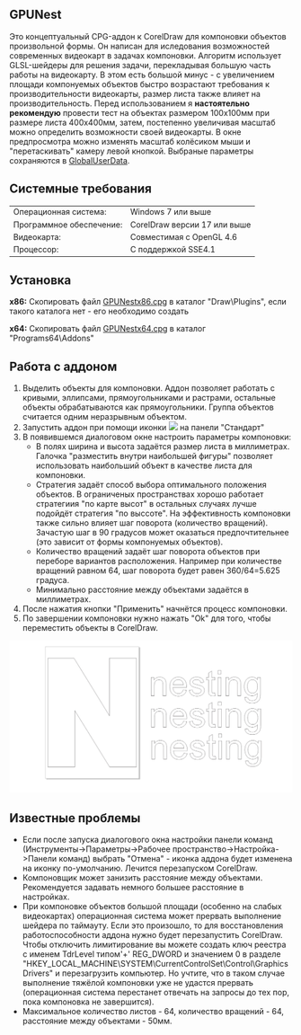 <h2>GPUNest</h2>
Это концептуальный CPG-аддон к CorelDraw для компоновки объектов произвольной формы. Он написан для иследования возможностей современных видеокарт в задачах компоновки. Алгоритм использует GLSL-шейдеры для решения задачи, перекладывая большую часть работы на видеокарту. В этом есть большой минус - с увеличением площади компонуемых объектов быстро возрастают требования к производительности видеокарты, размер листа также влияет на производительность. Перед использованием я <b>настоятельно рекомендую</b> провести тест на объектах размером 100x100мм при размере листа 400x400мм, затем, постепенно увеличивая масштаб можно определить возможности своей видеокарты. В окне предпросмотра можно изменять масштаб колёсиком мыши и "перетаскивать" камеру левой кнопкой. Выбраные параметры сохраняются в <a href=https://community.coreldraw.com/sdk/api/draw/17.4/p/application.globaluserdata>GlobalUserData</a>.
<h2>Системные требования</h2>
<table  style="font-size:100%"><tr><td>Операционная система:<td>Windows 7 или выше
<tr><td>Программное обеспечение:<td>CorelDraw версии 17 или выше
<tr><td>Видеокарта:<td>Совместимая с OpenGL 4.6
<tr><td>Процессор:<td>С поддержкой SSE4.1</table>
<h2>Установка</h2>
<b>x86:</b>  Скопировать файл <a href=>GPUNestx86.cpg</a> в каталог "Draw\Plugins", если такого каталога нет - его необходимо создать<p>
<b>x64:</b>  Скопировать файл <a href=>GPUNestx64.cpg</a> в каталог "Programs64\Addons"
<h2>Работа с аддоном</h2><ol>
<li>Выделить объекты для компоновки. Аддон позволяет работать с кривыми, эллипсами, прямоугольниками и растрами, остальные объекты обрабатываются как прямоугольники. Группа объектов считается одним неразрывным объектом.
<li>Запустить аддон при помощи иконки <img src=icon.ico> на панели "Стандарт"
<li>В появившемся диалоговом окне настроить параметры компоновки:<br>
<ul><li>В полях ширина и высота задаётся размер листа в миллиметрах. Галочка "разместить внутри наибольшей фигуры" позволяет использовать наибольший объект в качестве листа для компоновки.
<li>Стратегия задаёт способ выбора оптимального положения объектов. В ограниченых пространствах хорошо работает стратегиия "по карте высот" в остальных случаях лучше подойдёт стратегия "по выссоте". На эффективность компоновки также сильно влияет шаг поворота (количество вращений). Зачастую шаг в 90 градусов может оказаться предпочтительнее (это зависит от формы компонуемых объектов).
<li>Количество вращений задаёт шаг поворота объектов при переборе вариантов расположения. Например при количестве вращений равном 64, шаг поворота будет равен 360/64=5.625 градуса.
<li>Минимально расстояние между объектами задаётся в миллиметрах.</ul>
<li>После нажатия кнопки "Применить" начнётся процесс компоновки.
<li>По завершении компоновки нужно нажать "Ok" для того, чтобы переместить объекты в CorelDraw.</ol>
<p><img src=1.gif>
<h2>Известные проблемы</h2><ul>
<li>Если после запуска диалогового окна настройки панели команд (Инструменты->Параметры->Рабочее пространство->Настройка->Панели команд) выбрать "Отмена" - иконка аддона будет изменена на иконку по-умолчанию. Лечится перезапуском CorelDraw.
<li>Компоновщик может занизить расстояние между объектами. Рекомендуется задавать немного большее расстояние в настройках.
<li>При компоновке объектов большой площади (особенно на слабых видеокартах) операционная система может прервать выполнение шейдера по таймауту. Если это произошло, то для восстановления работоспособности аддона нужно будет перезапустить CorelDraw. Чтобы отключить лимитирование вы можете создать ключ реестра с именем TdrLevel типом'+' REG_DWORD и значением 0 в разделе "HKEY_LOCAL_MACHINE\SYSTEM\CurrentControlSet\Control\GraphicsDrivers" и перезагрузить компьютер. Но учтите, что в таком случае выполнение тяжёлой компоновки уже не удастся прервать (операционная система перестанет отвечать на запросы до тех пор, пока компоновка не завершится).
<li>Максимальное количество листов - 64, количество вращений - 64, расстояние между объектами - 50мм.</ul>
